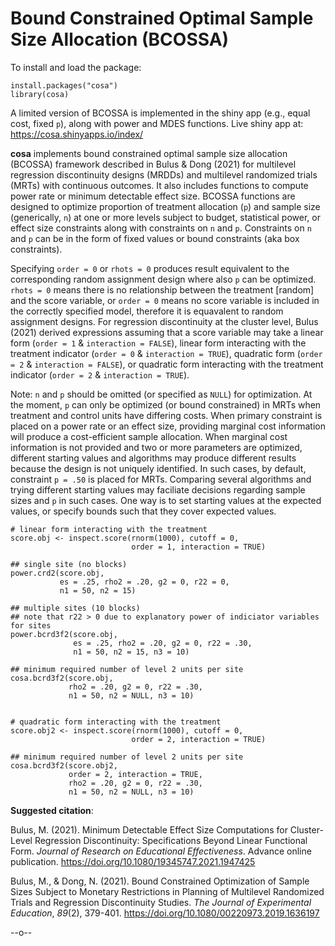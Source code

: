 # Bound Constrained Optimal Sample Size Allocation (BCOSSA)

To install and load the package:
```{r}
install.packages("cosa")
library(cosa)
```

A limited version of BCOSSA is implemented in the shiny app (e.g., equal cost, fixed `p`), along with power and MDES functions. Live shiny app at: <br>
<https://cosa.shinyapps.io/index/> <br>

**cosa** implements bound constrained optimal sample size allocation (BCOSSA) framework described in Bulus & Dong (2021) for multilevel regression discontinuity designs (MRDDs) and multilevel randomized trials (MRTs) with continuous outcomes. It also includes functions to compute power rate or minimum detectable effect size. BCOSSA functions are designed to optimize proportion of treatment allocation (`p`) and sample size (generically, `n`) at one or more levels subject to budget, statistical power, or effect size constraints along with constraints on `n` and `p`. Constraints on `n` and `p` can be in the form of fixed values or bound constraints (aka box constraints).

Specifying `order = 0` or `rhots = 0` produces result equivalent to the corresponding random assignment design where also `p` can be optimized. `rhots = 0` means there is no relationship between the treatment [random] and the score variable, or `order = 0` means no score variable is included in the correctly specified model, therefore it is equavalent to random assignment designs. For regression discontinuity at the cluster level, Bulus (2021) derived expressions assuming that a score variable may take a linear form (`order = 1` & `interaction = FALSE`), linear form interacting with the treatment indicator (`order = 0` & `interaction = TRUE`), quadratic form (`order = 2` & `interaction = FALSE`), or quadratic form interacting with the treatment indicator (`order = 2` & `interaction = TRUE`). 

Note: `n` and `p` should be omitted (or specified as `NULL`) for optimization. At the moment, `p` can only be optimized (or bound constrained) in MRTs when treatment and control units have differing costs. When primary constraint is placed on a power rate or an effect size, providing marginal cost information will produce a cost-efficient sample allocation. When marginal cost information is not provided and two or more parameters are optimized, different starting values and algorithms may produce different results because the design is not uniquely identified. In such cases, by default, constraint `p = .50` is placed for MRTs. Comparing several algorithms and trying different starting values may faciliate decisions regarding sample sizes and `p` in such cases. One way is to set starting values at the expected values, or specify bounds such that they cover expected values. 


```{r}
# linear form interacting with the treatment
score.obj <- inspect.score(rnorm(1000), cutoff = 0,
                           order = 1, interaction = TRUE)

## single site (no blocks)
power.crd2(score.obj,
           es = .25, rho2 = .20, g2 = 0, r22 = 0,
           n1 = 50, n2 = 15)

## multiple sites (10 blocks)
## note that r22 > 0 due to explanatory power of indiciator variables for sites
power.bcrd3f2(score.obj, 
              es = .25, rho2 = .20, g2 = 0, r22 = .30,
              n1 = 50, n2 = 15, n3 = 10)

## minimum required number of level 2 units per site
cosa.bcrd3f2(score.obj, 
             rho2 = .20, g2 = 0, r22 = .30,
             n1 = 50, n2 = NULL, n3 = 10)


# quadratic form interacting with the treatment
score.obj2 <- inspect.score(rnorm(1000), cutoff = 0,
                           order = 2, interaction = TRUE)

## minimum required number of level 2 units per site
cosa.bcrd3f2(score.obj2, 
             order = 2, interaction = TRUE, 
             rho2 = .20, g2 = 0, r22 = .30,
             n1 = 50, n2 = NULL, n3 = 10)
```

**Suggested citation**:

Bulus, M. (2021). Minimum Detectable Effect Size Computations for Cluster-Level Regression Discontinuity: Specifications Beyond Linear Functional Form. *Journal of Research on Educational Effectiveness*. Advance online publication. <https://doi.org/10.1080/19345747.2021.1947425>

Bulus, M., & Dong, N. (2021). Bound Constrained Optimization of Sample Sizes Subject to Monetary Restrictions in Planning of Multilevel Randomized Trials and Regression Discontinuity Studies. *The Journal of Experimental Education*, *89*(2), 379-401. <https://doi.org/10.1080/00220973.2019.1636197>

--o-- 
